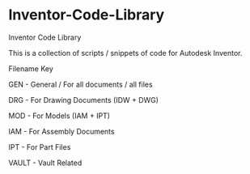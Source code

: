 # Inventor-Code-Library
Inventor Code Library

This is a collection of scripts / snippets of code for Autodesk Inventor.

Filename Key

GEN - General / For all documents / all files

DRG - For Drawing Documents (IDW + DWG)

MOD - For Models (IAM + IPT)

IAM - For Assembly Documents

IPT - For Part Files

VAULT - Vault Related
